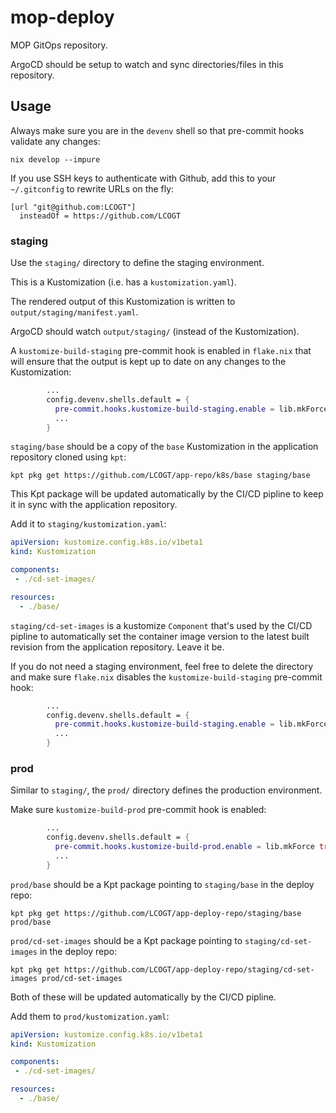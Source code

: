 # mop-deploy

MOP GitOps repository.

ArgoCD should be setup to watch and sync directories/files in this repository.


## Usage

Always make sure you are in the `devenv` shell so that pre-commit hooks validate
any changes:

```shell
nix develop --impure
```

If you use SSH keys to authenticate with Github, add this to your `~/.gitconfig` to rewrite URLs on the fly:

```gitconfig
[url "git@github.com:LCOGT"]
  insteadOf = https://github.com/LCOGT
```

### staging

Use the `staging/` directory to define the staging environment.

This is a Kustomization (i.e. has a `kustomization.yaml`).

The rendered output of this Kustomization is written to `output/staging/manifest.yaml`.

ArgoCD should watch `output/staging/` (instead of the Kustomization).

A `kustomize-build-staging` pre-commit hook is enabled in `flake.nix` that will ensure that the output is kept up to date on any changes to the Kustomization:

```nix
        ...
        config.devenv.shells.default = {
          pre-commit.hooks.kustomize-build-staging.enable = lib.mkForce enable;
          ...
        }
```

`staging/base` should be a copy of the `base` Kustomization in the application
repository cloned using `kpt`:

```shell
kpt pkg get https://github.com/LCOGT/app-repo/k8s/base staging/base
```

This Kpt package will be updated automatically by the CI/CD pipline to keep it in sync with the application repository.

Add it to `staging/kustomization.yaml`:

```yaml
apiVersion: kustomize.config.k8s.io/v1beta1
kind: Kustomization

components:
 - ./cd-set-images/

resources:
  - ./base/
```

`staging/cd-set-images` is a kustomize `Component` that's used by the CI/CD
pipline to automatically set the container image version to the latest built revision
from the application repository. Leave it be.

If you do not need a staging environment, feel free to delete the directory and
make sure `flake.nix` disables the `kustomize-build-staging` pre-commit hook:

```nix
        ...
        config.devenv.shells.default = {
          pre-commit.hooks.kustomize-build-staging.enable = lib.mkForce false;
          ...
        }
```

### prod

Similar to `staging/`, the `prod/` directory defines the production environment.

Make sure `kustomize-build-prod` pre-commit hook is enabled:

```nix
        ...
        config.devenv.shells.default = {
          pre-commit.hooks.kustomize-build-prod.enable = lib.mkForce true;
          ...
        }
```

`prod/base` should be a Kpt package pointing to `staging/base` in the deploy repo:

```shell
kpt pkg get https://github.com/LCOGT/app-deploy-repo/staging/base prod/base
```

`prod/cd-set-images` should be a Kpt package pointing to `staging/cd-set-images` in the deploy repo:

```shell
kpt pkg get https://github.com/LCOGT/app-deploy-repo/staging/cd-set-images prod/cd-set-images
```

Both of these will be updated automatically by the CI/CD pipline.

Add them to `prod/kustomization.yaml`:

```yaml
apiVersion: kustomize.config.k8s.io/v1beta1
kind: Kustomization

components:
 - ./cd-set-images/

resources:
  - ./base/
```
